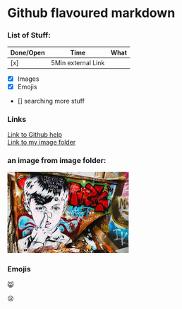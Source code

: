 # Github flavoured markdown

### List of Stuff:

| Done/Open    | Time | What      |
|--------------|------|-----------|
| [x]          | 5Min  external Link|
- [x] Images
- [x] Emojis
- [] searching more stuff
 
### Links

[Link to Github help](https://help.github.com/en "GitHub Help Link")  
[Link to my image folder](https://github.com/puckfried/authoring/tree/main/images "Link to image folder")  
### an image from image folder:

![Hier sollte ein Bild sein](https://github.com/puckfried/authoring/blob/main/images/1.jpeg "Bild 1")  

### Emojis

😸

😢

